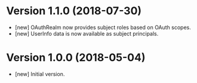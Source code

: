 # Version 1.1.0 (2018-07-30)

* [new] OAuthRealm now provides subject roles based on OAuth scopes.
* [new] UserInfo data is now available as subject principals.

# Version 1.0.0 (2018-05-04)

* [new] Initial version.
